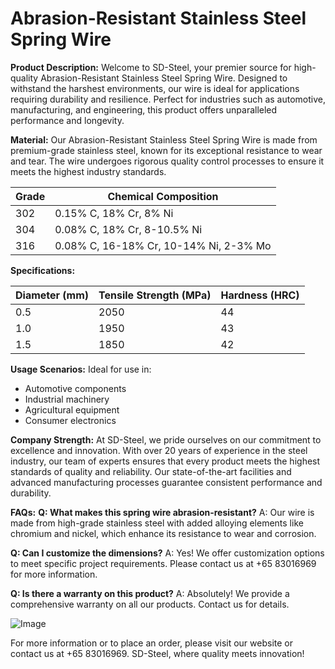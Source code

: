 # Abrasion-Resistant Stainless Steel Spring Wire

**Product Description:**
Welcome to SD-Steel, your premier source for high-quality Abrasion-Resistant Stainless Steel Spring Wire. Designed to withstand the harshest environments, our wire is ideal for applications requiring durability and resilience. Perfect for industries such as automotive, manufacturing, and engineering, this product offers unparalleled performance and longevity.

**Material:**
Our Abrasion-Resistant Stainless Steel Spring Wire is made from premium-grade stainless steel, known for its exceptional resistance to wear and tear. The wire undergoes rigorous quality control processes to ensure it meets the highest industry standards.

| **Grade** | **Chemical Composition** |
|-----------|--------------------------|
| 302        | 0.15% C, 18% Cr, 8% Ni     |
| 304        | 0.08% C, 18% Cr, 8-10.5% Ni |
| 316        | 0.08% C, 16-18% Cr, 10-14% Ni, 2-3% Mo |

**Specifications:**

| **Diameter (mm)** | **Tensile Strength (MPa)** | **Hardness (HRC)** |
|--------------------|----------------------------|--------------------|
| 0.5                | 2050                       | 44                 |
| 1.0                | 1950                       | 43                 |
| 1.5                | 1850                       | 42                 |

**Usage Scenarios:**
Ideal for use in:
- Automotive components
- Industrial machinery
- Agricultural equipment
- Consumer electronics

**Company Strength:**
At SD-Steel, we pride ourselves on our commitment to excellence and innovation. With over 20 years of experience in the steel industry, our team of experts ensures that every product meets the highest standards of quality and reliability. Our state-of-the-art facilities and advanced manufacturing processes guarantee consistent performance and durability.

**FAQs:**
**Q: What makes this spring wire abrasion-resistant?**
A: Our wire is made from high-grade stainless steel with added alloying elements like chromium and nickel, which enhance its resistance to wear and corrosion.

**Q: Can I customize the dimensions?**
A: Yes! We offer customization options to meet specific project requirements. Please contact us at +65 83016969 for more information.

**Q: Is there a warranty on this product?**
A: Absolutely! We provide a comprehensive warranty on all our products. Contact us for details.

![Image](https://github.com/user-attachments/assets/2567258e-e124-4816-932d-1809bd27ef0b)

For more information or to place an order, please visit our website or contact us at +65 83016969. SD-Steel, where quality meets innovation!